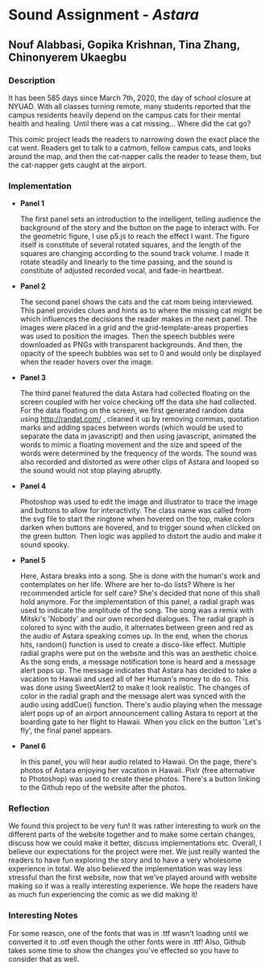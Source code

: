 # Sound Assignment - *Astara*

## Nouf Alabbasi, Gopika Krishnan, Tina Zhang, Chinonyerem Ukaegbu

### **Description**

It has been 585 days since March 7th, 2020, the day of school closure at NYUAD. With all classes turning remote, many students reported that the campus residents heavily depend on the campus cats for their mental health and healing. Until there was a cat missing…
Where did the cat go?

This comic project leads the readers to narrowing down the exact place the cat went. Readers get to talk to a catmom, fellow campus cats, and looks around the map, and then the cat-napper calls the reader to tease them, but the cat-napper gets caught at the airport.

### **Implementation**

+ **Panel 1**
  
  The first panel sets an introduction to the intelligent, telling audience the background of the story and the button on the page to interact with. For the geometric figure, I use p5.js to reach the effect I want. The figure itself is constitute of several rotated squares, and the length of the squares are changing according to the sound track volume. I made it rotate steadily and linearly to the time passing, and the sound is constitute of adjusted recorded vocal, and fade-in heartbeat.
  

+ **Panel 2**
  
  The second panel shows the cats and the cat mom being interviewed. This panel provides clues and hints as to where the missing cat might be which influences the decisions the reader makes in the next panel. The images were placed in a grid and the grid-template-areas properties was used to position the images. Then the speech bubbles were downloaded as PNGs with transparent backgrounds. And then, the opacity of the speech bubbles was set to 0 and would only be displayed when the reader hovers over the image.
  
  
+ **Panel 3**

  The third panel featured the data Astara had collected floating on the screen coupled with her voice checking off the data she had collected. For the data floating on the screen, we first generated random data using http://randat.com/ , cleaned it up by removing commas, quotation marks and adding spaces between words (which would be used to separate the data in javascript) and then using javascript, animated the words to mimic a floating movement and the size and speed of the words were determined by the frequency of the words. The sound was also recorded and distorted as were other clips of Astara and looped so the sound would not stop playing abruptly.
  

+ **Panel 4**
  
  Photoshop was used to edit the image and illustrator to trace the image and buttons to allow for interactivity. The class name was called from the svg file to start the ringtone when hovered on the top, make colors darken when buttons are hovered, and to trigger sound when clicked on the green button. Then logic was applied to distort the audio and make it sound spooky.
  

+ **Panel 5**
  
  Here, Astara breaks into a song. She is done with the human's work and contemplates on her life. Where are her to-do lists? Where is her recommended article for self care? She's decided that none of this shall hold anymore. For the implementation of this panel, a radial graph was used to indicate the amplitude of the song. The song was a remix with Mitski's 'Nobody' and our own recorded dialogues. The radial graph is colored to sync with the audio, it alternates between green and red as the audio of Astara speaking comes up. In the end, when the chorus hits, random() function is used to create a disco-like effect. Multiple radial graphs were put on the website and this was an aesthetic choice. As the song ends, a message notification tone is heard and a message alert pops up. The message indicates that Astara has decided to take a vacation to Hawaii and used all of her Human's money to do so. This was done using SweetAlert2 to make it look realistic. The changes of color in the radial graph and the message alert was synced with the audio using addCue() function. There's audio playing when the message alert pops up of an airport announcement calling Astara to report at the boarding gate to her flight to Hawaii. When you click on the button 'Let's fly', the final panel appears. 

+ **Panel 6**

  In this panel, you will hear audio related to Hawaii. On the page, there's photos of Astara enjoying her vacation in Hawaii. 
Pixlr (free alternative to Photoshop) was used to create these photos. There's a button linking to the Github repo of the website after the photos. 


### **Reflection**

We found this project to be very fun! It was rather interesting to work on the different parts of the website together and to make some certain changes, discuss how we could make it better, discuss implementations etc. Overall, I believe our expectations for the project were met. We just really wanted the readers to have fun exploring the story and to have a very wholesome experience in total. We also believed the implementation was way less stressful than the first website, now that we've played around with website making so it was a really interesting experience. We hope the readers have as much fun experiencing the comic as we did making it!


### **Interesting Notes**

For some reason, one of the fonts that was in .ttf wasn't loading until we converted it to .otf even though the other fonts were in .ttf! Also, Github takes some time to show the changes you've effected so you have to consider that as well.

